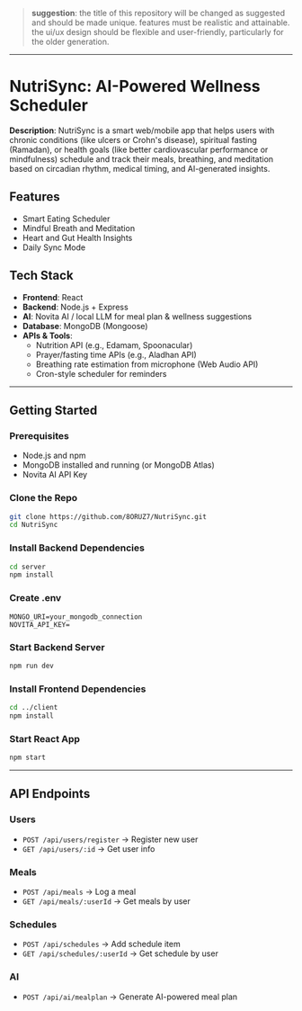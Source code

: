 > **suggestion**: the title of this repository will be changed as suggested and should be made unique.
features must be realistic and attainable.
the ui/ux design should be flexible and user-friendly, particularly for the older generation.

---

# NutriSync: AI-Powered Wellness Scheduler

**Description**: NutriSync is a smart web/mobile app that helps users with chronic conditions (like ulcers or Crohn's disease), spiritual fasting (Ramadan), or health goals (like better cardiovascular performance or mindfulness) schedule and track their meals, breathing, and meditation based on circadian rhythm, medical timing, and AI-generated insights. 

## Features
- Smart Eating Scheduler
- Mindful Breath and Meditation
- Heart and Gut Health Insights
- Daily Sync Mode

## Tech Stack
- **Frontend**: React
- **Backend**: Node.js + Express
- **AI**: Novita AI / local LLM for meal plan & wellness suggestions
- **Database**: MongoDB (Mongoose)
- **APIs & Tools**:
  - Nutrition API (e.g., Edamam, Spoonacular)
  - Prayer/fasting time APIs (e.g., Aladhan API)
  - Breathing rate estimation from microphone (Web Audio API)
  - Cron-style scheduler for reminders

---

## Getting Started

### Prerequisites
- Node.js and npm
- MongoDB installed and running (or MongoDB Atlas)
- Novita AI API Key

### Clone the Repo
```bash
git clone https://github.com/8ORUZ7/NutriSync.git
cd NutriSync
```

### Install Backend Dependencies
```bash
cd server
npm install
```

### Create .env
```
MONGO_URI=your_mongodb_connection
NOVITA_API_KEY=
```

### Start Backend Server
```bash
npm run dev
```

### Install Frontend Dependencies
```bash
cd ../client
npm install
```

### Start React App
```bash
npm start
```
---

## API Endpoints

### Users
- `POST /api/users/register` → Register new user
- `GET /api/users/:id` → Get user info

### Meals
- `POST /api/meals` → Log a meal
- `GET /api/meals/:userId` → Get meals by user

### Schedules
- `POST /api/schedules` → Add schedule item
- `GET /api/schedules/:userId` → Get schedule by user

### AI
- `POST /api/ai/mealplan` → Generate AI-powered meal plan


